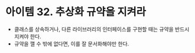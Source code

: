 # 아이템 32. 추상화 규약을 지켜라

- 클래스를 상속하거나, 다른 라이브러리의 인터페이스를 구현할 때는 규약을 반드시 지켜야 한다.
- 규약을 깰 수 밖에 없다면, 이를 잘 문서화해야만 한다.
